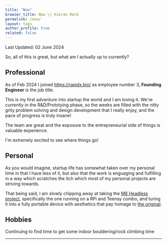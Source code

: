 ```yaml
---
title: "Now"
browser_title: Now \| Kieran Reck
permalink: /now/
layout: tags
author_profile: true
related: false
---
```

Last Updated: 02 June 2024

So, all of this is great, but what am I actually up to currently?

## Professional
As of Feb 2024 I joined <https://rapidx.bio/> as employee number 3, **Founding Engineer** is the job title.

This is my first adventure into startup the world and I am loving it. We're currently in the R&D/Prototying phase, so the weeks are filled with the nitty grity problem solving and design development that I really enjoy, and the pace of progress is truly insane!

The team are great and the exposure to the entrepreneurial side of things is valuable experience. 

I'm extremely excited to see where things go!

## Personal
As you would imagine, startup life has somewhat taken over my personal time in that I have less of it, but also that the work is enguaging and fulfilling in a way which scratches the itch which most of my personal projects are striving towards. 

That being said, I am slowly chipping away at taking the [M8 Headless project](https://github.com/laamaa/m8c), specifically the one running on a RPi and Teensy combo, and turing it into a fully portable device with aesthetics that pay homage to [the original](https://dirtywave.com/products/m8-tracker).

## Hobbies
Continuing to find time to get some indoor bouldering/rock climbing time

---
